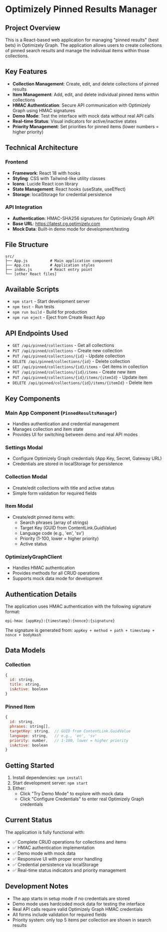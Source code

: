 # Optimizely Pinned Results Manager

## Project Overview
This is a React-based web application for managing "pinned results" (best bets) in Optimizely Graph. The application allows users to create collections of pinned search results and manage the individual items within those collections.

## Key Features
- **Collection Management**: Create, edit, and delete collections of pinned results
- **Item Management**: Add, edit, and delete individual pinned items within collections
- **HMAC Authentication**: Secure API communication with Optimizely Graph using HMAC signatures
- **Demo Mode**: Test the interface with mock data without real API calls
- **Real-time Status**: Visual indicators for active/inactive states
- **Priority Management**: Set priorities for pinned items (lower numbers = higher priority)

## Technical Architecture

### Frontend
- **Framework**: React 18 with hooks
- **Styling**: CSS with Tailwind-like utility classes
- **Icons**: Lucide React icon library
- **State Management**: React hooks (useState, useEffect)
- **Storage**: localStorage for credential persistence

### API Integration
- **Authentication**: HMAC-SHA256 signatures for Optimizely Graph API
- **Base URL**: https://latest.cg.optimizely.com
- **Mock Data**: Built-in demo mode for development/testing

## File Structure
```
src/
├── App.js          # Main application component
├── App.css         # Application styles
├── index.js        # React entry point
└── [other React files]
```

## Available Scripts
- `npm start` - Start development server
- `npm test` - Run tests
- `npm run build` - Build for production
- `npm run eject` - Eject from Create React App

## API Endpoints Used
- `GET /api/pinned/collections` - Get all collections
- `PUT /api/pinned/collections` - Create new collection
- `PUT /api/pinned/collections/{id}` - Update collection
- `DELETE /api/pinned/collections/{id}` - Delete collection
- `GET /api/pinned/collections/{id}/items` - Get items in collection
- `PUT /api/pinned/collections/{id}/items` - Create new item
- `PUT /api/pinned/collections/{id}/items/{itemId}` - Update item
- `DELETE /api/pinned/collections/{id}/items/{itemId}` - Delete item

## Key Components

### Main App Component (`PinnedResultsManager`)
- Handles authentication and credential management
- Manages collection and item state
- Provides UI for switching between demo and real API modes

### Settings Modal
- Configure Optimizely Graph credentials (App Key, Secret, Gateway URL)
- Credentials are stored in localStorage for persistence

### Collection Modal
- Create/edit collections with title and active status
- Simple form validation for required fields

### Item Modal
- Create/edit pinned items with:
  - Search phrases (array of strings)
  - Target Key (GUID from ContentLink.GuidValue)
  - Language code (e.g., 'en', 'sv')
  - Priority (1-100, lower = higher priority)
  - Active status

### OptimizelyGraphClient
- Handles HMAC authentication
- Provides methods for all CRUD operations
- Supports mock data mode for development

## Authentication Details
The application uses HMAC authentication with the following signature format:
```
epi-hmac {appKey}:{timestamp}:{nonce}:{signature}
```

The signature is generated from: `appKey + method + path + timestamp + nonce + bodyHash`

## Data Models

### Collection
```javascript
{
  id: string,
  title: string,
  isActive: boolean
}
```

### Pinned Item
```javascript
{
  id: string,
  phrases: string[],
  targetKey: string,  // GUID from ContentLink.GuidValue
  language: string,   // e.g., 'en', 'sv'
  priority: number,   // 1-100, lower = higher priority
  isActive: boolean
}
```

## Getting Started
1. Install dependencies: `npm install`
2. Start development server: `npm start`
3. Either:
   - Click "Try Demo Mode" to explore with mock data
   - Click "Configure Credentials" to enter real Optimizely Graph credentials

## Current Status
The application is fully functional with:
- ✅ Complete CRUD operations for collections and items
- ✅ HMAC authentication implementation
- ✅ Demo mode with mock data
- ✅ Responsive UI with proper error handling
- ✅ Credential persistence via localStorage
- ✅ Real-time status indicators and priority management

## Development Notes
- The app starts in setup mode if no credentials are stored
- Demo mode uses hardcoded mock data for testing the interface
- Real API calls require valid Optimizely Graph HMAC credentials
- All forms include validation for required fields
- Priority system: only top 5 items per collection are shown in search results